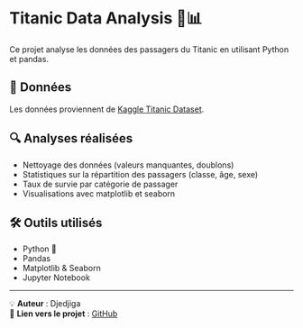 # Titanic Data Analysis 🚢📊

Ce projet analyse les données des passagers du Titanic en utilisant Python et pandas.

## 📂 Données
Les données proviennent de [Kaggle Titanic Dataset](https://www.kaggle.com/c/titanic/data).

## 🔍 Analyses réalisées
- Nettoyage des données (valeurs manquantes, doublons)
- Statistiques sur la répartition des passagers (classe, âge, sexe)
- Taux de survie par catégorie de passager
- Visualisations avec matplotlib et seaborn

## 🛠 Outils utilisés
- Python 🐍
- Pandas
- Matplotlib & Seaborn
- Jupyter Notebook

---
💡 **Auteur** : Djedjiga  
📌 **Lien vers le projet** : [GitHub](https://github.com/djedjiga-igheroussene/Analyse-des-donn-es-avec-python)
